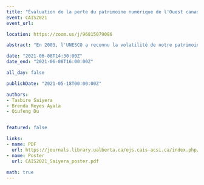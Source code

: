 ```yaml
---
title: "Évaluation de la perte du patrimoine numérique de l'Ouest canadien"
event: CAIS2021
event_url:

location: https://zoom.us/j/96815079086

abstract: "En 2003, l'UNESCO a reconnu la volatilité de notre patrimoine sur le Web. En réponse, de nombreuses institutions canadiennes ont relevé le défi de préserver notre patrimoine numérique. Cette étude examine les archives Web créées par les bibliothèques de l'Université de l'Alberta concernant le patrimoine de l'Ouest canadien. Nous examinons ces collections afin (1) d'évaluer le nombre de liens rompus (qui se produit lorsqu'un site Web n'est plus en ligne) et (2) de déterminer dans quelle mesure ces sites Web ont été préservés."

date: "2021-06-08T14:30:00Z"
date_end: "2021-06-08T16:00:00Z"

all_day: false

publishDate: "2021-05-18T00:00:00Z"

authors:
- Tasbire Saiyera
- Brenda Reyes Ayala
- Qiufeng Du


featured: false

links:
- name: PDF
  url: https://journals.library.ualberta.ca/ojs.cais-acsi.ca/index.php/cais-asci/article/view/1218/1054
- name: Poster
  url: CAIS2021_Saiyera_poster.pdf
  
math: true
---
```

